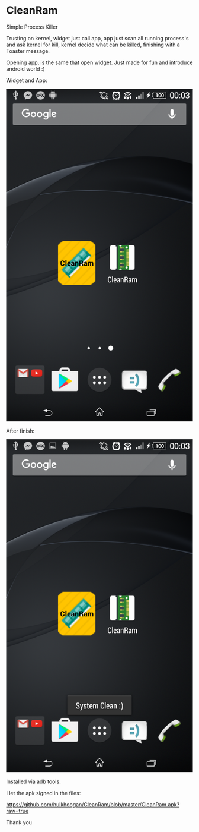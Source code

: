 # CleanRam

Simple Process Killer

Trusting on kernel, widget just call app, app just scan all running process's and ask kernel for kill, kernel decide what can be killed, finishing with a Toaster message.

Opening app, is the same that open widget. Just made for fun and introduce android world :)

Widget and App:

![alt tag](https://github.com/hulkhoogan/CleanRam/blob/master/widget_app.png?raw=true)


After finish:

![alt tag](https://github.com/hulkhoogan/CleanRam/blob/master/finish.png?raw=true)


Installed via adb tools.

I let the apk signed in the files:

https://github.com/hulkhoogan/CleanRam/blob/master/CleanRam.apk?raw=true

Thank you
